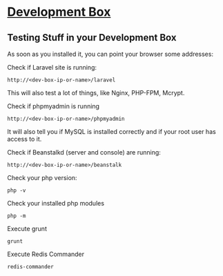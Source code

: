 [Development Box](https://github.com/antonioribeiro/dev-box)
============================================================


Testing Stuff in your Development Box
----------------------------------------------------------------------------------

As soon as you installed it, you can point your browser some addresses:

Check if Laravel site is running:
```
http://<dev-box-ip-or-name>/laravel
```
This will also test a lot of things, like Nginx, PHP-FPM, Mcrypt.


Check if phpmyadmin is running
```
http://<dev-box-ip-or-name>/phpmyadmin
```
It will also tell you if MySQL is installed correctly and if your root user has access to it.

Check if Beanstalkd (server and console) are running:
```
http://<dev-box-ip-or-name>/beanstalk
```

Check your php version:

```
php -v 
```

Check your installed php modules 

```
php -m
```

Execute grunt

```
grunt
```

Execute Redis Commander

```
redis-commander
```


